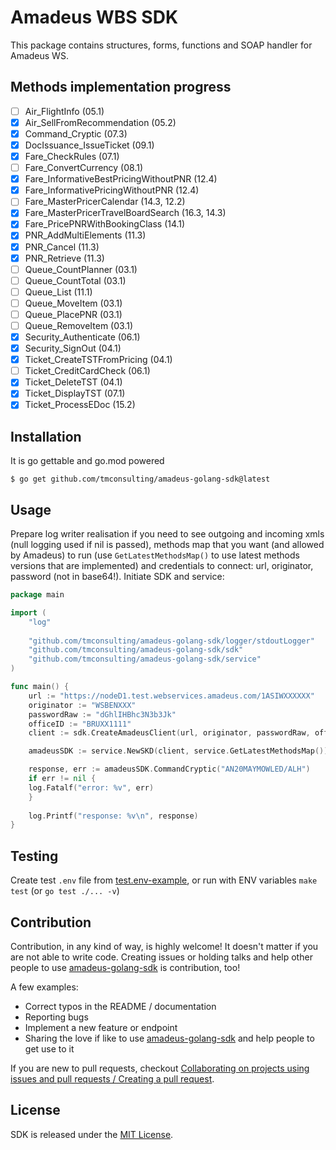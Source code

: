 # Amadeus WBS SDK

This package contains structures, forms, functions and SOAP handler for Amadeus WS.

## Methods implementation progress

- [ ] Air_FlightInfo (05.1)
- [x] Air_SellFromRecommendation (05.2)
- [x] Command_Cryptic (07.3)
- [x] DocIssuance_IssueTicket (09.1)
- [x] Fare_CheckRules (07.1)
- [ ] Fare_ConvertCurrency (08.1)
- [x] Fare_InformativeBestPricingWithoutPNR (12.4)
- [x] Fare_InformativePricingWithoutPNR (12.4)
- [ ] Fare_MasterPricerCalendar (14.3, 12.2)
- [x] Fare_MasterPricerTravelBoardSearch (16.3, 14.3)
- [x] Fare_PricePNRWithBookingClass (14.1)
- [x] PNR_AddMultiElements (11.3)
- [x] PNR_Cancel (11.3)
- [x] PNR_Retrieve (11.3)
- [ ] Queue_CountPlanner (03.1)
- [ ] Queue_CountTotal (03.1)
- [ ] Queue_List (11.1)
- [ ] Queue_MoveItem (03.1)
- [ ] Queue_PlacePNR (03.1)
- [ ] Queue_RemoveItem (03.1)
- [x] Security_Authenticate (06.1)
- [x] Security_SignOut (04.1)
- [x] Ticket_CreateTSTFromPricing (04.1)
- [ ] Ticket_CreditCardCheck (06.1)
- [x] Ticket_DeleteTST (04.1)
- [x] Ticket_DisplayTST (07.1)
- [x] Ticket_ProcessEDoc (15.2)

## Installation

It is go gettable and go.mod powered

    $ go get github.com/tmconsulting/amadeus-golang-sdk@latest

## Usage

Prepare log writer realisation if you need to see outgoing and incoming xmls (null logging used if nil is passed), 
 methods map that you want (and allowed by Amadeus) to run (use `GetLatestMethodsMap()` to use latest methods versions 
 that are implemented) and credentials to connect: url, originator, password (not in base64!). Initiate SDK and service:

```go
package main

import (
	"log"
	
	"github.com/tmconsulting/amadeus-golang-sdk/logger/stdoutLogger"
	"github.com/tmconsulting/amadeus-golang-sdk/sdk"
	"github.com/tmconsulting/amadeus-golang-sdk/service"
)

func main() {
	url := "https://nodeD1.test.webservices.amadeus.com/1ASIWXXXXXX"
 	originator := "WSBENXXX"
 	passwordRaw := "dGhlIHBhc3N3b3Jk"
 	officeID := "BRUXX1111"
 	client := sdk.CreateAmadeusClient(url, originator, passwordRaw, officeID, stdoutLogger.Init())

 	amadeusSDK := service.NewSKD(client, service.GetLatestMethodsMap())

 	response, err := amadeusSDK.CommandCryptic("AN20MAYMOWLED/ALH")
 	if err != nil {
  	log.Fatalf("error: %v", err)
 	}
  
 	log.Printf("response: %v\n", response)
}
```

## Testing

Create test `.env` file from [test.env-example](test.env-example), or run with ENV variables `make test` 
(or `go test ./... -v`)

## Contribution

Contribution, in any kind of way, is highly welcome!
It doesn't matter if you are not able to write code.
Creating issues or holding talks and help other people to use 
[amadeus-golang-sdk](https://github.com/tmconsulting/amadeus-golang-sdk) is contribution, too!

A few examples:

* Correct typos in the README / documentation
* Reporting bugs
* Implement a new feature or endpoint
* Sharing the love if like to use [amadeus-golang-sdk](https://github.com/tmconsulting/amadeus-golang-sdk) and help people 
to get use to it

If you are new to pull requests, checkout [Collaborating on projects using issues and pull requests / Creating a pull request](https://help.github.com/articles/creating-a-pull-request/).

## License

SDK is released under the [MIT License](./LICENSE).
